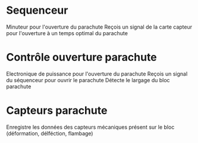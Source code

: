 # Sequenceur
Minuteur pour l'ouverture du parachute
Reçois un signal de la carte capteur pour l'ouverture à un temps optimal du parachute

# Contrôle ouverture parachute
Electronique de puissance pour l'ouverture du parachute
Reçois un signal du séquenceur pour ouvrir le parachute
Détecte le largage du bloc parachute

# Capteurs parachute
Enregistre les données des capteurs mécaniques présent sur le bloc (déformation, délféction, flambage)